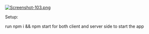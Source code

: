 [![Screenshot-103.png](https://i.postimg.cc/tR8KFjXn/Screenshot-103.png)](https://postimg.cc/V5BZc20z)

Setup:

run npm i && npm start for both client and server side to start the app